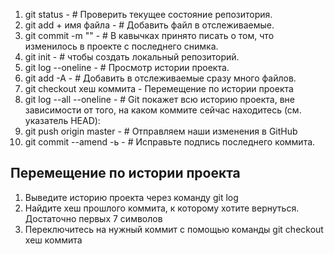 1. git status - # Проверить текущее состояние репозитория.
2. git add + имя файла - # Добавить файл в отслеживаемые.
3. git commit -m "" - # В кавычках принято писать о том, что изменилось в проекте с последнего снимка.
4.  git init - # чтобы создать локальный репозиторий.
5.   git log --oneline - # Просмотр истории проекта.
6.   git add -A - # Добавить в отслеживаемые сразу много файлов.
7.    git checkout хеш коммита - Перемещение по истории проекта
8. git log --all  --oneline  - # Git покажет всю историю проекта, вне зависимости от того, на каком коммите сейчас находитесь (см. указатель HEAD):
9. git push origin master - # Отправляем наши изменения в GitHub
10. git commit --amend -ь - # Исправьте подпись последнего коммита.  

## Перемещение по истории проекта
1. Выведите историю проекта через команду git log
2. Найдите хеш прошлого коммита, к которому хотите вернуться. Достаточно первых 7 символов
3. Переключитесь на нужный коммит с помощью команды git checkout хеш коммита
